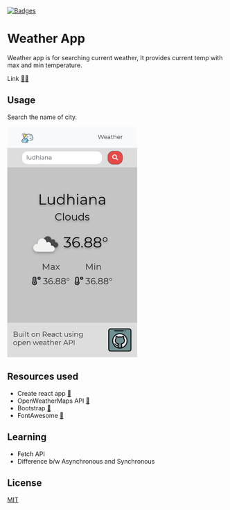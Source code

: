 [![Badges](https://img.shields.io/badge/TeamTanayJobChallenge-3-blue)](https://2020.teamtanay.jobchallenge.dev/)

# Weather App

Weather app is for searching current weather, It provides current temp with max and min temperature.

Link [👨‍💻](https://m-weather.netlify.app/)

## Usage

Search the name of city.

<img src="screenshot.png" alt="alt text" width="300px">

## Resources used

- Create react app [🔗](https://reactjs.org/docs/create-a-new-react-app.html)
- OpenWeatherMaps API [🔗](https://openweathermap.org/api)
- Bootstrap [🔗](https://getbootstrap.com/)
- FontAwesome [🔗](https://fontawesome.com/)

## Learning

- Fetch API
- Difference b/w Asynchronous and Synchronous

## License

[MIT](https://choosealicense.com/licenses/mit/)
